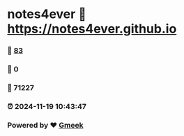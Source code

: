 # notes4ever :link: https://notes4ever.github.io 
### :page_facing_up: [83](https://notes4ever.github.io/tag.html) 
### :speech_balloon: 0 
### :hibiscus: 71227 
### :alarm_clock: 2024-11-19 10:43:47 
### Powered by :heart: [Gmeek](https://github.com/Meekdai/Gmeek)
